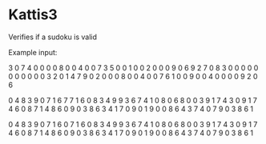 # Kattis3

Verifies if a sudoku is valid

Example input:

3 0 7 4 0 0 0 0 8
0 0 4 0 0 7 3 5 0
0 1 0 0 2 0 0 0 9
0 6 9 2 7 0 8 3 0
0 0 0 0 0 0 0 0 0
0 3 2 0 1 4 7 9 0
2 0 0 0 8 0 0 4 0
0 7 6 1 0 0 9 0 0
4 0 0 0 0 9 2 0 6


0 4 8 3 9 0 7 1 6
7 7 1 6 0 8 3 4 9
9 3 6 7 4 1 0 8 0
6 8 0 0 3 9 1 7 4
3 0 9 1 7 4 6 0 8
7 1 4 8 6 0 9 0 3
8 6 3 4 1 7 0 9 0
1 9 0 0 8 6 4 3 7
4 0 7 9 0 3 8 6 1


0 4 8 3 9 0 7 1 6
0 7 1 6 0 8 3 4 9
9 3 6 7 4 1 0 8 0
6 8 0 0 3 9 1 7 4
3 0 9 1 7 4 6 0 8
7 1 4 8 6 0 9 0 3
8 6 3 4 1 7 0 9 0
1 9 0 0 8 6 4 3 7
4 0 7 9 0 3 8 6 1

